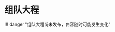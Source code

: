 # 组队大程

!!! danger "组队大程尚未发布，内容随时可能发生变化"

<div style="display:none">

## 项目简介

一个无线自组网实验系统

分四个大组，每个大组完成一个网络。每个组要提自己的在这个网络上的应用。不要求4个网络在无线上能互通（做到有加分），但是要求4个网络通过互联网网关能实现消息的互通。

- 无线自组网

    网络的物理层采用LoRa调制解调芯片，使用433MHz频段，10dBm功率，点对点大约能实现100m左右的通信。我们只使用LoRa的无线通信功能，不使用LoRaWAN的网络功能。

- LoRa

    在物理层之上，实现链路层、传输层和应用层。链路层一般至少实现MAC、heard list和存储转发，传输层一般至少实现用户认证、网络注册和注销。通过转发，能覆盖更大的范围。

    应用层则各组可以自己思考和设计。如文字聊天、目标跟踪、定点数据传输。
    传输层还要实现无线网到互联网的网关，能和互联网上的服务器交换数据，如将应用数据发送到互联网服务器上。这个网关还要实现各组之间的互联互通。
    各组自己决定自己的应用、人员的分工、技术路线和架构。
    每个月做一次阶段性验收。
    M1: 方案验收；
    M2: 物理层验收，能实现点对点通信；
    M3: 链路层和传输层验收，能实现存储转发；
    M4: 整体验收，包括互联互通。

## 参考资料

- [安信可官网](https://docs.ai-thinker.com/lora)

- [Ra-01SC 规格书](https://docs.ai-thinker.com/_media/ble/docs/ra-01sc规格书20210413.pdf)

- [LoRa官方LLCC68驱动](https://github.com/Lora-net/llcc68_driver)
    
    - 此官方驱动为了适配各种不同的MCU，将HAL库的实现留给用户完成。

- [Ra-02 LoRa module (SX1278) library for STM32 (ARM processors) using HAL drivers](https://github.com/SMotlaq/LoRa)

    - 此库使用 STM32 的 HAL 库实现了 SX1278 的驱动。作者同时制作了使用 STM32CubeMX + Keil 进行开发的[视频教程](https://www.youtube.com/watch?v=jMGnSQyCUqw)。（STM32CubeMX + Keil 可用STM32CubeIDE代替）

- [Ra-01SC/Ra-01SCH STM32F103C8T6单片机 示例 demo](https://docs.ai-thinker.com/_media/llcc68driver-v.0.0.1.zip)

    - 此例程基于 Keil ，可以参考 [Keil 迁移至 STM32CubeIDE 教程](https://blog.csdn.net/qq_37529330/article/details/128951852) 将其移植到CubeIDE中进行开发。

- [SX1262/SX1268/LLCC68 Low Power Long Range Transceiver driver for esp-idf](https://github.com/nopnop2002/esp-idf-sx126x)

    - 此库使用ESP系列MCU作为上位机，使用ESP-IDF开发框架，实现了SX1262/SX1268/LLCC68的驱动。

- [LoRa FAQ](https://docs.ai-thinker.com/_media/lora/docs/安信可lora_lorawan模组系列常见问题.pdf)

!!! note "个人水平有限，如您发现文档中的疏漏欢迎 Issue！"

</div>